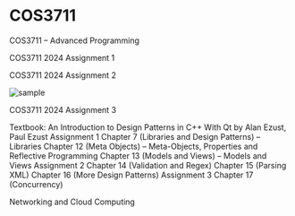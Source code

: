 # COS3711
COS3711 – Advanced Programming


COS3711 2024 Assignment 1




COS3711 2024 Assignment 2

![sample](https://github.com/user-attachments/assets/6c038b23-f0ef-4259-a8b7-7fb1f04045c7)

COS3711 2024 Assignment 3

Textbook: An Introduction to Design Patterns in C++ With Qt by Alan Ezust, Paul Ezust
Assignment 1
Chapter 7 (Libraries and Design Patterns) – Libraries 
Chapter 12 (Meta Objects) – Meta-Objects, Properties and Reflective Programming 
Chapter 13 (Models and Views) – Models and Views
Assignment 2 
Chapter 14 (Validation and Regex)
Chapter 15 (Parsing XML)
Chapter 16 (More Design Patterns)
Assignment 3 
Chapter 17 (Concurrency)

Networking and Cloud Computing

